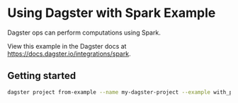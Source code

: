 # Using Dagster with Spark Example

Dagster ops can perform computations using Spark.

View this example in the Dagster docs at https://docs.dagster.io/integrations/spark.


## Getting started

```bash
dagster project from-example --name my-dagster-project --example with_pyspark
```